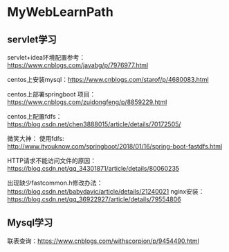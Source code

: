 # MyWebLearnPath
## servlet学习
servlet+idea环境配置参考：https://www.cnblogs.com/javabg/p/7976977.html

centos上安装mysql：https://www.cnblogs.com/starof/p/4680083.html 

centos上部署springboot 项目： https://www.cnblogs.com/zuidongfeng/p/8859229.html

centos上配置fdfs： https://blog.csdn.net/chen3888015/article/details/70172505/

微笑大神： 使用fdfs: http://www.ityouknow.com/springboot/2018/01/16/spring-boot-fastdfs.html

HTTP请求不能访问文件的原因：https://blog.csdn.net/qq_34301871/article/details/80060235

出现缺少fastcommon.h修改办法： https://blog.csdn.net/babydavic/article/details/21240021
nginx安装：https://blog.csdn.net/qq_36922927/article/details/79554806



## Mysql学习
联表查询：https://www.cnblogs.com/withscorpion/p/9454490.html